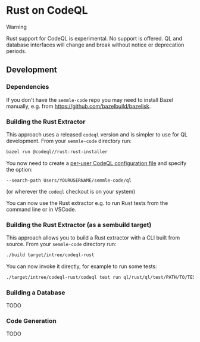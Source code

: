 # Rust on CodeQL

> [!WARNING]
> Rust support for CodeQL is experimental. No support is offered. QL and database interfaces will change and break without notice or deprecation periods.

## Development

### Dependencies

If you don't have the `semmle-code` repo you may need to install Bazel manually, e.g. from https://github.com/bazelbuild/bazelisk.

### Building the Rust Extractor

This approach uses a released `codeql` version and is simpler to use for QL development. From your `semmle-code` directory run:
```bash
bazel run @codeql//rust:rust-installer
```
You now need to create a [per-user CodeQL configuration file](https://docs.github.com/en/code-security/codeql-cli/using-the-advanced-functionality-of-the-codeql-cli/specifying-command-options-in-a-codeql-configuration-file#using-a-codeql-configuration-file) and specify the option:
```
--search-path Users/YOURUSERNAME/semmle-code/ql
```
(or wherever the `codeql` checkout is on your system)

You can now use the Rust extractor e.g. to run Rust tests from the command line or in VSCode.

### Building the Rust Extractor (as a sembuild target)

This approach allows you to build a Rust extractor with a CLI built from source. From your `semmle-code` directory run:
```bash
./build target/intree/codeql-rust
```
You can now invoke it directly, for example to run some tests:
```bash
./target/intree/codeql-rust/codeql test run ql/rust/ql/test/PATH/TO/TEST/
```

### Building a Database

TODO

### Code Generation

TODO
